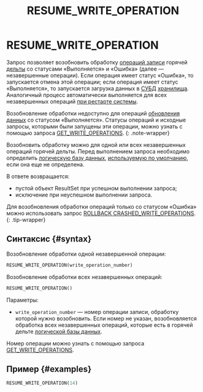 ﻿---
layout: default
title: RESUME_WRITE_OPERATION
nav_order: 31
parent: Запросы SQL+
grand_parent: Справочная информация
has_children: false
has_toc: false
---

# RESUME_WRITE_OPERATION

Запрос позволяет возобновить обработку
[операций записи](../../../overview/main_concepts/write_operation/write_operation.md) горячей
[дельты](../../../overview/main_concepts/delta/delta.md) со статусами «Выполняется» и «Ошибка» (далее —
незавершенные операции). Если операция имеет статус «Ошибка», то запускается отмена этой операции; если операция имеет 
статус «Выполняется», то запускается загрузка данных в [СУБД](../../../introduction/supported_DBMS/supported_DBMS.md)
[хранилища](../../../overview/main_concepts/data_storage/data_storage.md).
Аналогичный процесс автоматически выполняется для всех незавершенных операций 
[при рестарте системы](../../../overview/interactions/restart_processing/restart_processing.md).

Возобновление обработки недоступно для операций [обновления данных](../../../working_with_system/data_update/data_update.md)
со статусом «Выполняется». Статусы операций и исходные запросы, которыми были запущены эти операции, можно узнать
с помощью запроса [GET_WRITE_OPERATIONS](../../sql_plus_requests/GET_WRITE_OPERATIONS/GET_WRITE_OPERATIONS.md).
{: .note-wrapper}

Возобновить обработку можно для одной или всех незавершенных операций горячей дельты.
Перед выполнением запроса необходимо определить
[логическую базу данных](../../../overview/main_concepts/logical_db/logical_db.md),
[используемую по умолчанию](../../../working_with_system/other_features/default_db_set-up/default_db_set-up.md),
если она еще не определена.

В ответе возвращается:
*   пустой объект ResultSet при успешном выполнении запроса;
*   исключение при неуспешном выполнении запроса.

Для возобновления обработки операций только со статусом «Ошибка» можно использовать запрос
[ROLLBACK CRASHED_WRITE_OPERATIONS](../ROLLBACK_CRASHED_WRITE_OPERATIONS/ROLLBACK_CRASHED_WRITE_OPERATIONS.md).
{: .tip-wrapper}

## Синтаксис {#syntax}

Возобновление обработки одной незавершенной операции:
```sql
RESUME_WRITE_OPERATION(write_operation_number)
```

Возобновление обработки всех незавершенных операций:
```sql
RESUME_WRITE_OPERATION()
```

Параметры:
*   `write_operation_number` — номер операции записи, обработку которой нужно возобновить. Если номер 
    не указан, возобновляется обработка всех незавершенных операций, которые есть в горячей дельте 
    [логической базы данных](../../../overview/main_concepts/logical_db/logical_db.md).

Номер операции можно узнать с помощью запроса
[GET_WRITE_OPERATIONS](../../sql_plus_requests/RESUME_WRITE_OPERATION/RESUME_WRITE_OPERATION.md).

## Пример {#examples}

```sql
RESUME_WRITE_OPERATION(14)
```